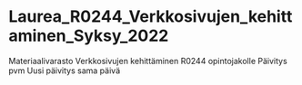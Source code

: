 # Laurea_R0244_Verkkosivujen_kehittaminen_Syksy_2022

Materiaalivarasto Verkkosivujen kehittäminen R0244 opintojakolle
Päivitys pvm
Uusi päivitys sama päivä

